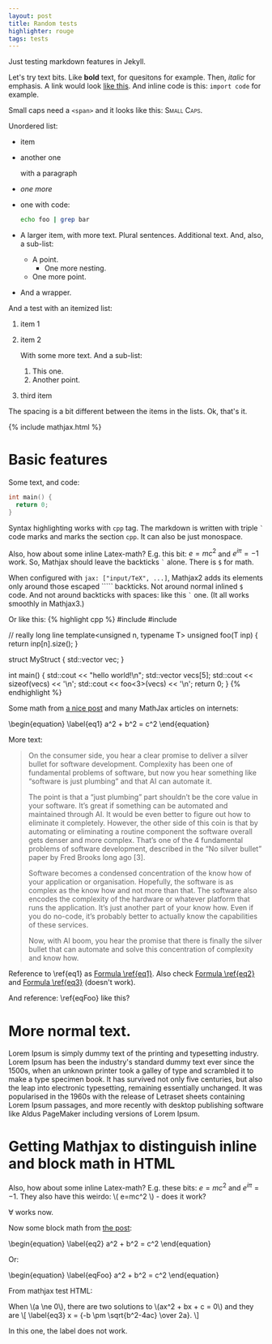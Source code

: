 ```yaml
---
layout: post
title: Random tests
highlighter: rouge
tags: tests
---
```


Just testing markdown features in Jekyll.
<!--more-->

Let's try text bits.
Like **bold** text, for quesitons for example.
Then, *italic* for emphasis.
A link would look [like this](google.com).
And inline code is this: `import code` for example.

Small caps need a `<span>` and it looks like this:
<span style="font-variant:small-caps;">Small Caps</span>.

Unordered list:
* item
* another one

  with a paragraph
* *one more*
* one with code:
  ```bash
  echo foo | grep bar
  ```

* A larger item, with more text. Plural sentences.
Additional text.
And, also, a sub-list:
  + A point.
    - One more nesting.
  + One more point.

* And a wrapper.

And a test with an itemized list:
1. item 1
2. item 2

   With some more text. And a sub-list:
   1. This one.
   2. Another point.
3. third item

The spacing is a bit different between the items in the lists.
Ok, that's it.

{% include mathjax.html %}

# Basic features

Some text, and code:
```cpp
int main() {
  return 0;
}
```

Syntax highlighting works with `cpp` tag.
The markdown is written with triple `` ` `` code marks and marks the section `cpp`.
It can also be just monospace.

Also, how about some inline Latex-math?
E.g. this bit: $e = m c^2$ and $e^{i\pi} = -1$ work.
So, Mathjax should leave the backticks `` ` `` alone.
There is `$` for math.

When configured with `jax: ["input/TeX", ...]`,
Mathjax2 adds its elements only around those escaped ````` backticks.
Not around normal inlined `$` code.
And not around backticks with spaces: like this `` ` `` one.
(It all works smoothly in Mathjax3.)

Or like this:
{% highlight cpp %}
#include <iostream>
#include <vector>

// really long line
template<unsigned n, typename T> unsigned foo(T inp) {
  return inp[n].size();
}

struct MyStruct {
  std::vector<int> vec;
}

int main() {
  std::cout << "hello world!\n";
  std::vector<int> vecs[5];
  std::cout << sizeof(vecs) << '\n';
  std::cout << foo<3>(vecs) << '\n';
  return 0;
}
{% endhighlight %}

Some math from [a nice post](https://jojozhuang.github.io/tutorial/jekyll-math-symbols-with-mathjax/)
and many MathJax articles on internets:

\begin{equation}
\label{eq1}
 a^2 + b^2 = c^2
\end{equation}

More text:
> On the consumer side, you hear a clear promise to deliver a silver bullet for software development. Complexity has been one of fundamental problems of software, but now you hear something like “software is just plumbing” and that AI can automate it.
>
> The point is that a “just plumbing” part shouldn’t be the core value in your software. It’s great if something can be automated and maintained through AI. It would be even better to figure out how to eliminate it completely. However, the other side of this coin is that by automating or eliminating a routine component the software overall gets denser and more complex. That’s one of the 4 fundamental problems of software development, described in the “No silver bullet” paper by Fred Brooks long ago [3].
>
> Software becomes a condensed concentration of the know how of your application or organisation. Hopefully, the software is as complex as the know how and not more than that. The software also encodes the complexity of the hardware or whatever platform that runs the application. It’s just another part of your know how. Even if you do no-code, it’s probably better to actually know the capabilities of these services.
>
> Now, with AI boom, you hear the promise that there is finally the silver bullet that can automate and solve this concentration of complexity and know how.

Reference to \ref{eq1} as [Formula \ref{eq1}](#mjx-eqn:eq1).
Also check [Formula \ref{eq2}](#mjx-eqn:eq2) and [Formula \ref{eq3}](#mjx-eqn:eq3) (doesn't work).

And reference: \ref{eqFoo} like this?

# More normal text.

Lorem Ipsum is simply dummy text of the printing and typesetting industry. Lorem Ipsum has been the industry's standard dummy text ever since the 1500s, when an unknown printer took a galley of type and scrambled it to make a type specimen book. It has survived not only five centuries, but also the leap into electronic typesetting, remaining essentially unchanged. It was popularised in the 1960s with the release of Letraset sheets containing Lorem Ipsum passages, and more recently with desktop publishing software like Aldus PageMaker including versions of Lorem Ipsum.

# Getting Mathjax to distinguish inline and block math in HTML

Also, how about some inline Latex-math?
E.g. these bits: $e = m c^2$ and $e^{i\pi} = -1$.
They also have this weirdo: \\( e=mc^2 \\) - does it work?

$\forall$ works now.

Now some block math from [the post](https://jojozhuang.github.io/tutorial/jekyll-math-symbols-with-mathjax/):

\begin{equation}
\label{eq2}
 a^2 + b^2 = c^2
\end{equation}

Or:

\begin{equation}
\label{eqFoo}
 a^2 + b^2 = c^2
\end{equation}

From mathjax test HTML:

When \\(a \ne 0\\), there are two solutions to \\(ax^2 + bx + c = 0\\) and they are
\\[
\label{eq3}
x = {-b \pm \sqrt{b^2-4ac} \over 2a}.
\\]

In this one, the label does not work.


